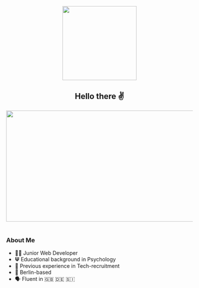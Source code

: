 <div id="header" align="center">
  <img src="https://media.giphy.com/media/wpoLqr5FT1sY0/giphy.gif?cid=ecf05e47ee7gte92mzw40bi34fagprrk2gbd6g9yjmrua536&ep=v1_gifs_search&rid=giphy.gif&ct=g" width="200"/>
</div>

<div id="badges" align="center">
  <img src="https://komarev.com/ghpvc/?username=ptrkbln&style=flat-square&color=blue" alt=""/>
</div>

<h2><div align="center"> Hello there ✌️
</h2> </div>
<div align="center">
<img src="https://media.giphy.com/media/cNfIqjpCY1zqfaLmd8/giphy.gif" width="600" height="300"/>
</div>

<br>

### About Me 
- 👨‍💻 Junior Web Developer
- 𝚿  Educational background in Psychology
- 💼 Previous experience in Tech-recruitment
- 📍 Berlin-based
- 🗣 Fluent in 🇬🇧 🇩🇪 🇸🇮


  
<!--
**ptrkbln/ptrkbln** is a ✨ _special_ ✨ repository because its `README.md` (this file) appears on your GitHub profile.

Here are some ideas to get you started:

- 🔭 I’m currently working on ...
- 🌱 I’m currently learning ...
- 👯 I’m looking to collaborate on ...
- 🤔 I’m looking for help with ...
- 💬 Ask me about ...
- 📫 How to reach me: ...
- 😄 Pronouns: ...
- ⚡ Fun fact: ...
-->
